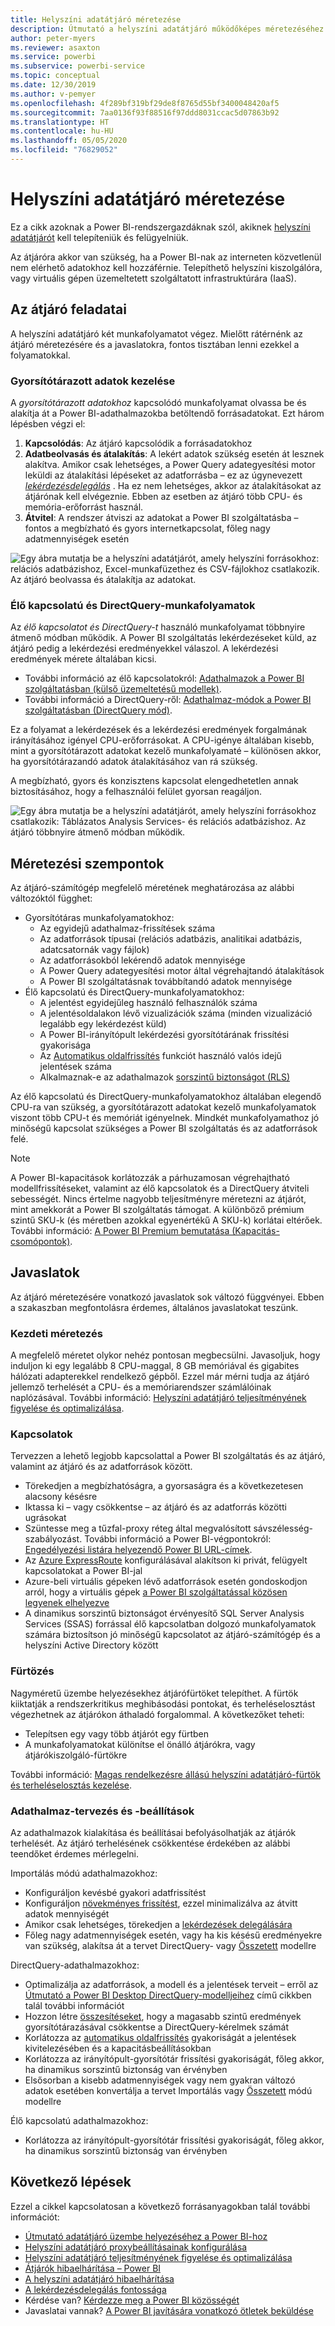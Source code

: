 ```yaml
---
title: Helyszíni adatátjáró méretezése
description: Útmutató a helyszíni adatátjáró működőképes méretezéséhez.
author: peter-myers
ms.reviewer: asaxton
ms.service: powerbi
ms.subservice: powerbi-service
ms.topic: conceptual
ms.date: 12/30/2019
ms.author: v-pemyer
ms.openlocfilehash: 4f289bf319bf29de8f8765d55bf3400048420af5
ms.sourcegitcommit: 7aa0136f93f88516f97ddd8031ccac5d07863b92
ms.translationtype: HT
ms.contentlocale: hu-HU
ms.lasthandoff: 05/05/2020
ms.locfileid: "76829052"
---
```

# <a name="on-premises-data-gateway-sizing"></a>Helyszíni adatátjáró méretezése

Ez a cikk azoknak a Power BI-rendszergazdáknak szól, akiknek [helyszíni adatátjárót](../service-gateway-onprem.md) kell telepíteniük és felügyelniük.

Az átjáróra akkor van szükség, ha a Power BI-nak az interneten közvetlenül nem elérhető adatokhoz kell hozzáférnie. Telepíthető helyszíni kiszolgálóra, vagy virtuális gépen üzemeltetett szolgáltatott infrastruktúrára (IaaS).

## <a name="gateway-workloads"></a>Az átjáró feladatai

A helyszíni adatátjáró két munkafolyamatot végez. Mielőtt rátérnénk az átjáró méretezésére és a javaslatokra, fontos tisztában lenni ezekkel a folyamatokkal.

### <a name="cached-data-workload"></a>Gyorsítótárazott adatok kezelése

A _gyorsítótárazott adatokhoz_ kapcsolódó munkafolyamat olvassa be és alakítja át a Power BI-adathalmazokba betöltendő forrásadatokat. Ezt három lépésben végzi el:

1. **Kapcsolódás**: Az átjáró kapcsolódik a forrásadatokhoz
1. **Adatbeolvasás és átalakítás**: A lekért adatok szükség esetén át lesznek alakítva. Amikor csak lehetséges, a Power Query adategyesítési motor leküldi az átalakítási lépéseket az adatforrásba – ez az úgynevezett _[lekérdezésdelegálás](power-query-folding.md)_ . Ha ez nem lehetséges, akkor az átalakításokat az átjárónak kell elvégeznie. Ebben az esetben az átjáró több CPU- és memória-erőforrást használ.
1. **Átvitel**: A rendszer átviszi az adatokat a Power BI szolgáltatásba – fontos a megbízható és gyors internetkapcsolat, főleg nagy adatmennyiségek esetén

![Egy ábra mutatja be a helyszíni adatátjárót, amely helyszíni forrásokhoz: relációs adatbázishoz, Excel-munkafüzethez és CSV-fájlokhoz csatlakozik. Az átjáró beolvassa és átalakítja az adatokat.](media/gateway-onprem-sizing/gateway-onprem-workload-cached-data.png)

### <a name="live-connection-and-directquery-workloads"></a>Élő kapcsolatú és DirectQuery-munkafolyamatok

Az _élő kapcsolatot és DirectQuery-t_ használó munkafolyamat többnyire átmenő módban működik. A Power BI szolgáltatás lekérdezéseket küld, az átjáró pedig a lekérdezési eredményekkel válaszol. A lekérdezési eredmények mérete általában kicsi.

- További információ az élő kapcsolatokról: [Adathalmazok a Power BI szolgáltatásban (külső üzemeltetésű modellek)](../service-datasets-understand.md#external-hosted-models).
- További információ a DirectQuery-ről: [Adathalmaz-módok a Power BI szolgáltatásban (DirectQuery mód)](../service-dataset-modes-understand.md#directquery-mode).

Ez a folyamat a lekérdezések és a lekérdezési eredmények forgalmának irányításához igényel CPU-erőforrásokat. A CPU-igénye általában kisebb, mint a gyorsítótárazott adatokat kezelő munkafolyamaté – különösen akkor, ha gyorsítótárazandó adatok átalakításához van rá szükség.

A megbízható, gyors és konzisztens kapcsolat elengedhetetlen annak biztosításához, hogy a felhasználói felület gyorsan reagáljon.

![Egy ábra mutatja be a helyszíni adatátjárót, amely helyszíni forrásokhoz csatlakozik: Táblázatos Analysis Services- és relációs adatbázishoz. Az átjáró többnyire átmenő módban működik.](media/gateway-onprem-sizing/gateway-onprem-workload-liveconnection-directquery.png)

## <a name="sizing-considerations"></a>Méretezési szempontok

Az átjáró-számítógép megfelelő méretének meghatározása az alábbi változóktól függhet:

- Gyorsítótáras munkafolyamatokhoz:
  - Az egyidejű adathalmaz-frissítések száma
  - Az adatforrások típusai (relációs adatbázis, analitikai adatbázis, adatcsatornák vagy fájlok)
  - Az adatforrásokból lekérendő adatok mennyisége
  - A Power Query adategyesítési motor által végrehajtandó átalakítások
  - A Power BI szolgáltatásnak továbbítandó adatok mennyisége
- Élő kapcsolatú és DirectQuery-munkafolyamatokhoz:
  - A jelentést egyidejűleg használó felhasználók száma
  - A jelentésoldalakon lévő vizualizációk száma (minden vizualizáció legalább egy lekérdezést küld)
  - A Power BI-irányítópult lekérdezési gyorsítótárának frissítési gyakorisága
  - Az [Automatikus oldalfrissítés](../desktop-automatic-page-refresh.md) funkciót használó valós idejű jelentések száma
  - Alkalmaznak-e az adathalmazok [sorszintű biztonságot (RLS)](../desktop-rls.md)

Az élő kapcsolatú és DirectQuery-munkafolyamatokhoz általában elegendő CPU-ra van szükség, a gyorsítótárazott adatokat kezelő munkafolyamatok viszont több CPU-t és memóriát igényelnek. Mindkét munkafolyamathoz jó minőségű kapcsolat szükséges a Power BI szolgáltatás és az adatforrások felé.

> [!NOTE]
> A Power BI-kapacitások korlátozzák a párhuzamosan végrehajtható modellfrissítéseket, valamint az élő kapcsolatok és a DirectQuery átviteli sebességét. Nincs értelme nagyobb teljesítményre méretezni az átjárót, mint amekkorát a Power BI szolgáltatás támogat. A különböző prémium szintű SKU-k (és méretben azokkal egyenértékű A SKU-k) korlátai eltérőek. További információ: [A Power BI Premium bemutatása (Kapacitás-csomópontok)](../service-premium-what-is.md#capacity-nodes).

## <a name="recommendations"></a>Javaslatok

Az átjáró méretezésére vonatkozó javaslatok sok változó függvényei. Ebben a szakaszban megfontolásra érdemes, általános javaslatokat teszünk.

### <a name="initial-sizing"></a>Kezdeti méretezés

A megfelelő méretet olykor nehéz pontosan megbecsülni. Javasoljuk, hogy induljon ki egy legalább 8 CPU-maggal, 8 GB memóriával és gigabites hálózati adapterekkel rendelkező gépből. Ezzel már mérni tudja az átjáró jellemző terhelését a CPU- és a memóriarendszer számlálóinak naplózásával. További információ: [Helyszíni adatátjáró teljesítményének figyelése és optimalizálása](/data-integration/gateway/service-gateway-performance).

### <a name="connectivity"></a>Kapcsolatok

Tervezzen a lehető legjobb kapcsolattal a Power BI szolgáltatás és az átjáró, valamint az átjáró és az adatforrások között.

- Törekedjen a megbízhatóságra, a gyorsaságra és a következetesen alacsony késésre
- Iktassa ki – vagy csökkentse – az átjáró és az adatforrás közötti ugrásokat
- Szüntesse meg a tűzfal-proxy réteg által megvalósított sávszélesség-szabályozást. További információ a Power BI-végpontokról: [Engedélyezési listára helyezendő Power BI URL-címek](../power-bi-whitelist-urls.md).
- Az [Azure ExpressRoute](/azure/expressroute/expressroute-introduction) konfigurálásával alakítson ki privát, felügyelt kapcsolatokat a Power BI-jal
- Azure-beli virtuális gépeken lévő adatforrások esetén gondoskodjon arról, hogy a virtuális gépek [a Power BI szolgáltatással közösen legyenek elhelyezve](../service-admin-where-is-my-tenant-located.md)
- A dinamikus sorszintű biztonságot érvényesítő SQL Server Analysis Services (SSAS) forrással élő kapcsolatban dolgozó munkafolyamatok számára biztosítson jó minőségű kapcsolatot az átjáró-számítógép és a helyszíni Active Directory között

### <a name="clustering"></a>Fürtözés

Nagyméretű üzembe helyezésekhez átjárófürtöket telepíthet. A fürtök kiiktatják a rendszerkritikus meghibásodási pontokat, és terheléselosztást végezhetnek az átjárókon áthaladó forgalommal. A következőket teheti:

- Telepítsen egy vagy több átjárót egy fürtben
- A munkafolyamatokat különítse el önálló átjárókra, vagy átjárókiszolgáló-fürtökre

További információ: [Magas rendelkezésre állású helyszíni adatátjáró-fürtök és terheléselosztás kezelése](/data-integration/gateway/service-gateway-high-availability-clusters).

### <a name="dataset-design-and-settings"></a>Adathalmaz-tervezés és -beállítások

Az adathalmazok kialakítása és beállításai befolyásolhatják az átjárók terhelését. Az átjáró terhelésének csökkentése érdekében az alábbi teendőket érdemes mérlegelni.

Importálás módú adathalmazokhoz:

- Konfiguráljon kevésbé gyakori adatfrissítést
- Konfiguráljon [növekményes frissítést](../service-premium-incremental-refresh.md), ezzel minimalizálva az átvitt adatok mennyiségét
- Amikor csak lehetséges, törekedjen a [lekérdezések delegálására](power-query-folding.md)
- Főleg nagy adatmennyiségek esetén, vagy ha kis késésű eredményekre van szükség, alakítsa át a tervet DirectQuery- vagy [Összetett](../service-dataset-modes-understand.md#composite-mode) modellre

DirectQuery-adathalmazokhoz:

- Optimalizálja az adatforrások, a modell és a jelentések terveit – erről az [Útmutató a Power BI Desktop DirectQuery-modelljeihez](directquery-model-guidance.md) című cikkben talál további információt
- Hozzon létre [összesítéseket](../desktop-aggregations.md), hogy a magasabb szintű eredmények gyorsítótárazásával csökkentse a DirectQuery-kérelmek számát
- Korlátozza az [automatikus oldalfrissítés](../desktop-automatic-page-refresh.md) gyakoriságát a jelentések kivitelezésében és a kapacitásbeállításokban
- Korlátozza az irányítópult-gyorsítótár frissítési gyakoriságát, főleg akkor, ha dinamikus sorszintű biztonság van érvényben
- Elsősorban a kisebb adatmennyiségek vagy nem gyakran változó adatok esetében konvertálja a tervet Importálás vagy [Összetett](../service-dataset-modes-understand.md#composite-mode) módú modellre

Élő kapcsolatú adathalmazokhoz:

- Korlátozza az irányítópult-gyorsítótár frissítési gyakoriságát, főleg akkor, ha dinamikus sorszintű biztonság van érvényben

## <a name="next-steps"></a>Következő lépések

Ezzel a cikkel kapcsolatosan a következő forrásanyagokban talál további információt:

- [Útmutató adatátjáró üzembe helyezéséhez a Power BI-hoz](../service-gateway-deployment-guidance.md)
- [Helyszíni adatátjáró proxybeállításainak konfigurálása](/data-integration/gateway/service-gateway-proxy)
- [Helyszíni adatátjáró teljesítményének figyelése és optimalizálása](/data-integration/gateway/service-gateway-performance)
- [Átjárók hibaelhárítása – Power BI](../service-gateway-onprem-tshoot.md)
- [A helyszíni adatátjáró hibaelhárítása](/data-integration/gateway/service-gateway-tshoot)
- [A lekérdezésdelegálás fontossága](power-query-folding.md)
- Kérdése van? [Kérdezze meg a Power BI közösségét](https://community.powerbi.com/)
- Javaslatai vannak? [A Power BI javítására vonatkozó ötletek beküldése](https://ideas.powerbi.com)
